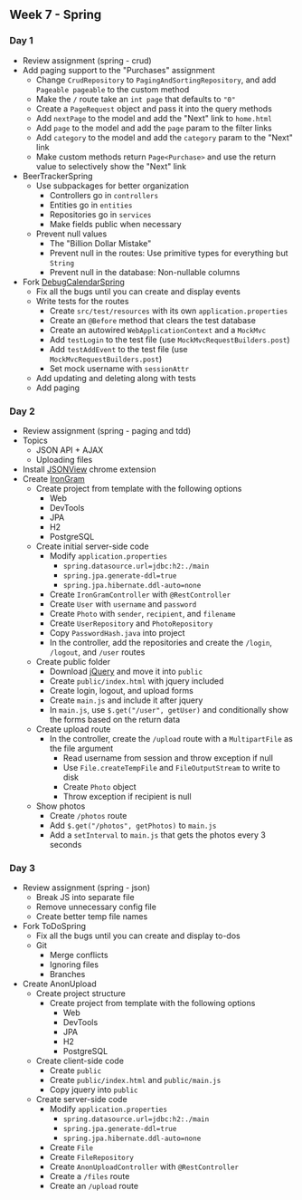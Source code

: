 ## Week 7 - Spring

### Day 1

* Review assignment (spring - crud)
* Add paging support to the "Purchases" assignment
  * Change `CrudRepository` to `PagingAndSortingRepository`, and add `Pageable pageable` to the custom method
  * Make the `/` route take an `int page` that defaults to `"0"`
  * Create a `PageRequest` object and pass it into the query methods
  * Add `nextPage` to the model and add the "Next" link to `home.html`
  * Add `page` to the model and add the `page` param to the filter links
  * Add `category` to the model and add the `category` param to the "Next" link
  * Make custom methods return `Page<Purchase>` and use the return value to selectively show the "Next" link
* BeerTrackerSpring
  * Use subpackages for better organization
    * Controllers go in `controllers`
    * Entities go in `entities`
    * Repositories go in `services`
    * Make fields public when necessary
  * Prevent null values
    * The "Billion Dollar Mistake"
    * Prevent null in the routes: Use primitive types for everything but `String`
    * Prevent null in the database: Non-nullable columns
* Fork [DebugCalendarSpring](../projects/DebugCalendarSpring)
  * Fix all the bugs until you can create and display events
  * Write tests for the routes
    * Create `src/test/resources` with its own `application.properties`
    * Create an `@Before` method that clears the test database
    * Create an autowired `WebApplicationContext` and a `MockMvc`
    * Add `testLogin` to the test file (use `MockMvcRequestBuilders.post`)
    * Add `testAddEvent` to the test file (use `MockMvcRequestBuilders.post`)
    * Set mock username with `sessionAttr`
  * Add updating and deleting along with tests
  * Add paging

### Day 2

* Review assignment (spring - paging and tdd)
* Topics
  * JSON API + AJAX
  * Uploading files
* Install [JSONView](https://chrome.google.com/webstore/detail/jsonview/chklaanhfefbnpoihckbnefhakgolnmc?hl=en) chrome extension
* Create [IronGram](../projects/IronGram)
  * Create project from template with the following options
    * Web
    * DevTools
    * JPA
    * H2
    * PostgreSQL
  * Create initial server-side code
    * Modify `application.properties`
      * `spring.datasource.url=jdbc:h2:./main`
      * `spring.jpa.generate-ddl=true`
      * `spring.jpa.hibernate.ddl-auto=none`
    * Create `IronGramController` with `@RestController`
    * Create `User` with `username` and `password`
    * Create `Photo` with `sender`, `recipient`, and `filename`
    * Create `UserRepository` and `PhotoRepository`
    * Copy `PasswordHash.java` into project
    * In the controller, add the repositories and create the `/login`, `/logout`, and `/user` routes
  * Create public folder
    * Download [jQuery](http://jquery.com/download/) and move it into `public`
    * Create `public/index.html` with jquery included
    * Create login, logout, and upload forms
    * Create `main.js` and include it after jquery
    * In `main.js`, use `$.get("/user", getUser)` and conditionally show the forms based on the return data
  * Create upload route
    * In the controller, create the `/upload` route with a `MultipartFile` as the file argument
      * Read username from session and throw exception if null
      * Use `File.createTempFile` and `FileOutputStream` to write to disk
      * Create `Photo` object
      * Throw exception if recipient is null
  * Show photos
    * Create `/photos` route
    * Add `$.get("/photos", getPhotos)` to `main.js`
    * Add a `setInterval` to `main.js` that gets the photos every 3 seconds

### Day 3

* Review assignment (spring - json)
  * Break JS into separate file
  * Remove unnecessary config file
  * Create better temp file names
* Fork ToDoSpring
  * Fix all the bugs until you can create and display to-dos
  * Git
    * Merge conflicts
    * Ignoring files
    * Branches
* Create AnonUpload
  * Create project structure
    * Create project from template with the following options
      * Web
      * DevTools
      * JPA
      * H2
      * PostgreSQL
  * Create client-side code
    * Create `public`
    * Create `public/index.html` and `public/main.js`
    * Copy jquery into `public`
  * Create server-side code
    * Modify `application.properties`
      * `spring.datasource.url=jdbc:h2:./main`
      * `spring.jpa.generate-ddl=true`
      * `spring.jpa.hibernate.ddl-auto=none`
    * Create `File`
    * Create `FileRepository`
    * Create `AnonUploadController` with `@RestController`
    * Create a `/files` route
    * Create an `/upload` route
